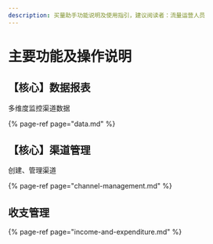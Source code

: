 ```yaml
---
description: 买量助手功能说明及使用指引，建议阅读者：流量运营人员
---
```


# 主要功能及操作说明

## 【核心】数据报表

多维度监控渠道数据

{% page-ref page="data.md" %}

## 【核心】渠道管理

创建、管理渠道

{% page-ref page="channel-management.md" %}

## 收支管理

{% page-ref page="income-and-expenditure.md" %}

